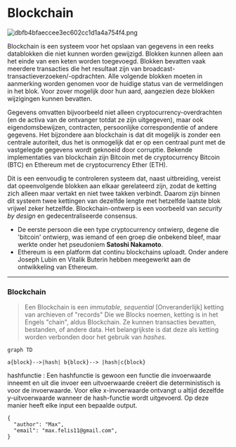 # Blockchain
![dbfb4bfaeccee3ec602cc1d1a4a754f4.png](https://upload.wikimedia.org/wikipedia/commons/thumb/9/98/Blockchain.svg/300px-Blockchain.svg.png)

Blockchain is een systeem voor het opslaan van gegevens in een reeks datablokken die niet kunnen worden gewijzigd. Blokken kunnen alleen aan het einde van een keten worden toegevoegd. Blokken bevatten vaak meerdere transacties die het resultaat zijn van broadcast-transactieverzoeken/-opdrachten. Alle volgende blokken moeten in aanmerking worden genomen voor de huidige status van de vermeldingen in het blok. Voor zover mogelijk door hun aard, aangezien deze blokken wijzigingen kunnen bevatten.

Gegevens omvatten bijvoorbeeld niet alleen cryptocurrency-overdrachten (en de activa van de ontvanger totdat ze zijn uitgegeven), maar ook eigendomsbewijzen, contracten, persoonlijke correspondentie of andere gegevens. Het bijzondere aan blockchain is dat dit mogelijk is zonder een centrale autoriteit, dus het is onmogelijk dat er op een centraal punt met de vastgelegde gegevens wordt geknoeid door corruptie. Bekende implementaties van blockchain zijn Bitcoin met de cryptocurrency Bitcoin (BTC) en Ethereum met de cryptocurrency Ether (ETH).

Dit is een eenvoudig te controleren systeem dat, naast uitbreiding, vereist dat opeenvolgende blokken aan elkaar gerelateerd zijn, zodat de ketting zich alleen maar vertakt en niet twee takken verbindt. Daarom zijn binnen dit systeem twee kettingen van dezelfde lengte met hetzelfde laatste blok vrijwel zeker hetzelfde. Blockchain-ontwerp is een voorbeeld van *security by design* en gedecentraliseerde consensus.

- De eerste persoon die een type cryptocurrency ontwierp, degene die 'bitcoin' ontwierp, was iemand of een groep die onbekend bleef, maar werkte onder het pseudoniem **Satoshi Nakamoto**.
- Ethereum is een platform dat continu blockchains uploadt. Onder andere Joseph Lubin en Vitalik Buterin hebben meegewerkt aan de ontwikkeling van Ethereum.

---
### Blockchain

> Een Blockchain is een *immutable, sequential* [Onveranderlijk] ketting van archieven of "records"
Die we Blocks noemen, ketting is in het Engels "chain", aldus Blockchain.
Ze kunnen transacties bevatten, bestanden, of andere data. Het belangrijkste is dat deze als ketting worden
verbonden door het gebruik van *hashes*.

```mermaid
graph TD

a{block}-->|hash| b{block}--> |hash|c{block}
```


hashfunctie
: Een hashfunctie is gewoon een functie die invoerwaarde inneemt en uit die invoer een  uitvoerwaarde creëert die deterministisch is voor de invoerwaarde. Voor elke x-invoerwaarde ontvangt u altijd dezelfde y-uitvoerwaarde wanneer de hash-functie wordt uitgevoerd. Op deze manier heeft elke input een bepaalde output.

```
{
  "author": "Max",
  "email": "max.felis11@gmail.com",
}
```

